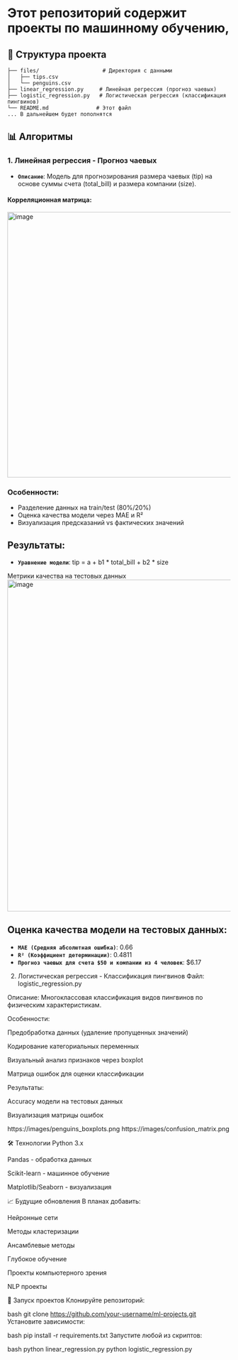 # Этот репозиторий содержит проекты по машинному обучению,

## 📁 Структура проекта
```text
├── files/                    # Директория с данными
│   ├── tips.csv             
│   └── penguins.csv         
├── linear_regression.py     # Линейная регрессия (прогноз чаевых)
├── logistic_regression.py   # Логистическая регрессия (классификация пингвинов)
└── README.md               # Этот файл
... В дальнейшем будет пополнятся 
```
## 📊 Алгоритмы 
### 1. Линейная регрессия - Прогноз чаевых
- **`Описание`**: Модель для прогнозирования размера чаевых (tip) на основе суммы счета (total_bill) и размера компании (size).

#### Корреляционная матрица:
<img width="793" height="598" alt="image" src="https://github.com/user-attachments/assets/1ab1bdbc-2b0c-401f-92f9-0db37e10a36b" />

### Особенности:
- Разделение данных на train/test (80%/20%)
- Оценка качества модели через MAE и R²
- Визуализация предсказаний vs фактических значений

## Результаты:

- **`Уравнение модели`**: tip = a + b1 * total_bill + b2 * size

Метрики качества на тестовых данных
<img width="1246" height="747" alt="image" src="https://github.com/user-attachments/assets/3e6d80be-70eb-4716-80bd-f403865cf94d" />
## Оценка качества модели на тестовых данных:
- **`MAE (Средняя абсолютная ошибка)`**: 0.66
- **`R² (Коэффициент детерминации)`**: 0.4811
- **`Прогноз чаевых для счета $50 и компании из 4 человек`**: $6.17

2. Логистическая регрессия - Классификация пингвинов
Файл: logistic_regression.py

Описание: Многоклассовая классификация видов пингвинов по физическим характеристикам.

Особенности:

Предобработка данных (удаление пропущенных значений)

Кодирование категориальных переменных

Визуальный анализ признаков через boxplot

Матрица ошибок для оценки классификации

Результаты:

Accuracy модели на тестовых данных

Визуализация матрицы ошибок

https://images/penguins_boxplots.png
https://images/confusion_matrix.png

🛠️ Технологии
Python 3.x

Pandas - обработка данных

Scikit-learn - машинное обучение

Matplotlib/Seaborn - визуализация

📈 Будущие обновления
В планах добавить:

Нейронные сети

Методы кластеризации

Ансамблевые методы

Глубокое обучение

Проекты компьютерного зрения

NLP проекты

🚀 Запуск проектов
Клонируйте репозиторий:

bash
git clone https://github.com/your-username/ml-projects.git
Установите зависимости:

bash
pip install -r requirements.txt
Запустите любой из скриптов:

bash
python linear_regression.py
python logistic_regression.py
